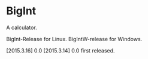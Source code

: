 # BigInt
A calculator.

BigInt-Release for Linux.
BigIntW-release for Windows.

[2015.3.16] 0.0 
[2015.3.14] 0.0 first released.
